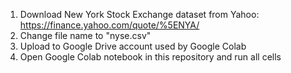 1. Download New York Stock Exchange dataset from Yahoo: https://finance.yahoo.com/quote/%5ENYA/
2. Change file name to "nyse.csv" 
3. Upload to Google Drive account used by Google Colab
4. Open Google Colab notebook in this repository and run all cells
